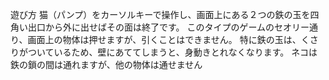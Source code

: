 遊び方
猫（パンプ）をカーソルキーで操作し、画面上にある２つの鉄の玉を四角い出口から外に出せばその面は終了です。
このタイプのゲームのセオリー通り、画面上の物体は押せますが、引くことはできません。
特に鉄の玉は、くさりがついているため、壁にあててしまうと、身動きとれなくなります。
ネコは鉄の鎖の間は通れますが、他の物体は通せません 
